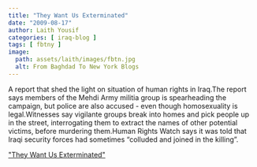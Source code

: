 ```yaml
---
title: "They Want Us Exterminated"
date: "2009-08-17"
author: Laith Yousif
categories: [ iraq-blog ]
tags: [ fbtny ]
image:
  path: assets/laith/images/fbtn.jpg
  alt: From Baghdad To New York Blogs
---
```


A report that shed the light on situation of human rights in Iraq.The report says members of the Mehdi Army militia group is spearheading the campaign, but police are also accused - even though homosexuality is legal.Witnesses say vigilante groups break into homes and pick people up in the street, interrogating them to extract the names of other potential victims, before murdering them.Human Rights Watch says it was told that Iraqi security forces had sometimes “colluded and joined in the killing”.  

  
["They Want Us Exterminated"](https://www.hrw.org/en/reports/2009/08/17/they-want-us-exterminated-0)
